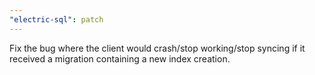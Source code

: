 ```yaml
---
"electric-sql": patch
---
```


Fix the bug where the client would crash/stop working/stop syncing if it received a migration containing a new index creation.
